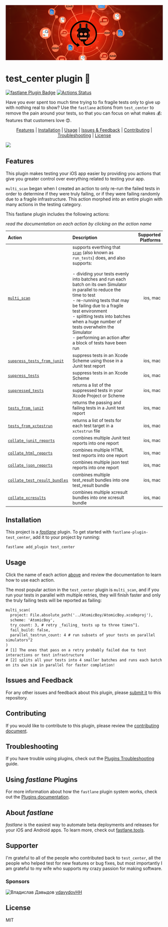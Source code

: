 

<img src="docs/test_center_banner.png" />

# test_center plugin 🎯
[![fastlane Plugin Badge](https://rawcdn.githack.com/fastlane/fastlane/master/fastlane/assets/plugin-badge.svg)](https://rubygems.org/gems/fastlane-plugin-test_center) [![Actions Status](https://github.com/lyndsey-ferguson/fastlane-plugin-test_center/workflows/Run%20Tests/badge.svg)](https://github.com/lyndsey-ferguson/fastlane-plugin-test_center/actions)

Have you ever spent too much time trying to fix fragile tests only to give up with nothing real to show? Use the `fastlane` actions from `test_center` to remove the pain around your tests, so that you can focus on what makes 💰: features that customers love 😍.

<p align="center">
  <a href="#features">Features</a> |
  <a href="#installation">Installation</a> |
  <a href="#usage">Usage</a> |
  <a href="#issues-and-feedback">Issues &amp; Feedback</a> |
  <a href="#contributing">Contributing</a> |
  <a href="#troubleshooting">Troubleshooting</a> |
  <a href="#license">License</a>
</p>

<img src="docs/multi_scan.gif" />

## Features

This plugin makes testing your iOS app easier by providing you actions that give you greater control over everything related to testing your app. 

`multi_scan` began when I created an action to only re-run the failed tests in order to determine if they were truly failing, or if they were failing randomly due to a fragile infrastructure. This action morphed into an entire plugin with many actions in the testing category.

This fastlane plugin includes the following actions:

_read the documentation on each action by clicking on the action name_

| Action | Description | Supported Platforms |
| :--- | :--- | ---: |
|[`multi_scan`](docs/feature_details/multi_scan.md)| supports everthing that [`scan`](https://docs.fastlane.tools/actions/scan/) (also known as `run_tests`) does, and also supports:</br></br>- dividing your tests evenly into batches and run each batch on its own Simulator in parallel to reduce the time to test</br>- re-running tests that may be failing due to a fragile test environment</br>- splitting tests into batches when a huge number of tests overwhelm the Simulator</br> - performing an action after a block of tests have been run| ios, mac |
| [`suppress_tests_from_junit`](docs/feature_details/suppress_tests_from_junit.md) | suppress tests in an Xcode Scheme using those in a Junit test report | ios, mac |
| [`suppress_tests`](docs/feature_details/suppress_tests.md) | suppress tests in an Xcode Scheme | ios, mac |
| [`suppressed_tests`](docs/feature_details/suppressed_tests.md) | returns a list of the suppressed tests in your Xcode Project or Scheme | ios, mac |
| [`tests_from_junit`](docs/feature_details/tests_from_junit.md) | returns the passing and failing tests in a Junit test report | ios, mac |
| [`tests_from_xctestrun`](docs/feature_details/tests_from_xctestrun.md) | returns a list of tests for each test target in a `xctestrun` file  | ios, mac |
| [`collate_junit_reports`](docs/feature_details/collate_junit_reports.md) | combines multiple Junit test reports into one report | ios, mac |
| [`collate_html_reports`](docs/feature_details/collate_html_reports.md) | combines multiple HTML test reports into one report | ios, mac |
| [`collate_json_reports`](docs/feature_details/collate_json_reports.md) | combines multiple json test reports into one report | ios, mac |
| [`collate_test_result_bundles`](docs/feature_details/collate_test_result_bundles.md) | combines multiple test_result bundles into one test_result bundle | ios, mac |
| [`collate_xcresults`](docs/feature_details/collate_xcresults.md) | combines multiple xcresult bundles into one xcresult bundle | ios, mac |


## Installation

This project is a [_fastlane_](https://github.com/fastlane/fastlane) plugin. To get started with `fastlane-plugin-test_center`, add it to your project by running:

```bash
fastlane add_plugin test_center
```

## Usage

Click the name of each action [above](#features) and review the documentation to learn how to use each action.

The most popular action in the `test_center` plugin is `multi_scan`, and if you run your tests in parallel with multiple retries, they will finish faster and only the truly failing tests will be reported as failing:

```action
multi_scan(
  project: File.absolute_path('../AtomicBoy/AtomicBoy.xcodeproj'),
  scheme: 'AtomicBoy',
  try_count: 3, # retry _failing_ tests up to three times^1. 
  fail_build: false,
  parallel_testrun_count: 4 # run subsets of your tests on parallel simulators^2
)
# [1] The ones that pass on a retry probably failed due to test interactions or test infrastructure
# [2] splits all your tests into 4 smaller batches and runs each batch on its own sim in parallel for faster completion!
```


## Issues and Feedback

For any other issues and feedback about this plugin, please [submit it](https://github.com/lyndsey-ferguson/fastlane-plugin-test_center/issues) to this repository.

## Contributing

If you would like to contribute to this plugin, please review the [contributing document][contributing doc].

## Troubleshooting

If you have trouble using plugins, check out the [Plugins Troubleshooting](https://docs.fastlane.tools/plugins/plugins-troubleshooting/) guide.

## Using _fastlane_ Plugins

For more information about how the `fastlane` plugin system works, check out the [Plugins documentation](https://docs.fastlane.tools/plugins/create-plugin/).

## About _fastlane_

_fastlane_ is the easiest way to automate beta deployments and releases for your iOS and Android apps. To learn more, check out [fastlane.tools](https://fastlane.tools).

## Supporter

I'm grateful to all of the people who contributed back to `test_center`, all the people who helped test for new features or bug fixes, but most importantly I am grateful to my wife who supports my crazy passion for making software.

### Sponsors

![Владислав Давыдов](https://avatars1.githubusercontent.com/u/47553334?s=44&u=4691860dba898943b947180b3d28bb85851b0d7c&v=4)
[vdavydovHH](https://github.com/vdavydovHH)

## License

MIT

<!-- Links -->
[contributing doc]: ./docs/CONTRIBUTING.md
